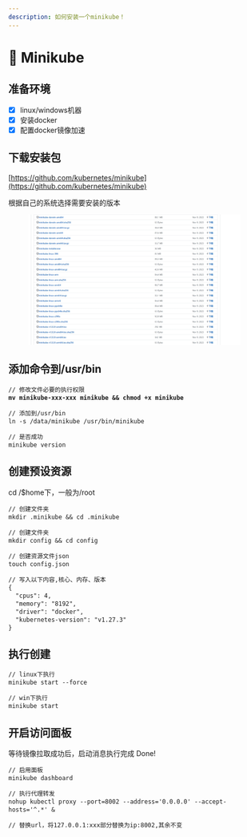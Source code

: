 ```yaml
---
description: 如何安装一个minikube！
---
```


# 🏰 Minikube

## 准备环境

* [x] linux/windows机器
* [x] 安装docker
* [x] 配置docker镜像加速

## 下载安装包

[https://github.com/kubernetes/minikube](https://github.com/kubernetes/minikube)

根据自己的系统选择需要安装的版本

<figure><img src="../.gitbook/assets/image (5).png" alt=""><figcaption></figcaption></figure>

## 添加命令到/usr/bin

<pre><code>// 修改文件必要的执行权限
<strong>mv minikube-xxx-xxx minikube &#x26;&#x26; chmod +x minikube
</strong></code></pre>

```
// 添加到/usr/bin
ln -s /data/minikube /usr/bin/minikube
```

```
// 是否成功
minikube version
```

## 创建预设资源

cd  /$home下，一般为/root

```
// 创建文件夹
mkdir .minikube && cd .minikube
```

```
// 创建文件夹
mkdir config && cd config
```

```
// 创建资源文件json
touch config.json
```

```
// 写入以下内容,核心、内存、版本
{
  "cpus": 4,
  "memory": "8192",
  "driver": "docker",
  "kubernetes-version": "v1.27.3"
}
```

## 执行创建

```
// linux下执行
minikube start --force
```

```
// win下执行
minikube start
```

## 开启访问面板

等待镜像拉取成功后，启动消息执行完成 Done!

```
// 启用面板
minikube dashboard 
```

```
// 执行代理转发
nohup kubectl proxy --port=8002 --address='0.0.0.0' --accept-hosts='^.*' &
```

```
// 替换url，将127.0.0.1:xxx部分替换为ip:8002,其余不变

```
